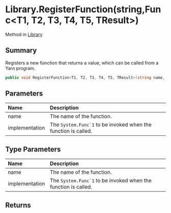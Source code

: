 # Library.RegisterFunction(string,Func<T1, T2, T3, T4, T5, TResult>)

Method in [Library](/api/csharp/yarn.library.md)

## Summary


Registers a new function that returns a value, which can be
called from a Yarn program.


```csharp
public void RegisterFunction<T1, T2, T3, T4, T5, TResult>(string name, Func<T1, T2, T3, T4, T5, TResult> implementation)
```

## Parameters

|Name|Description|
|:---|:---|
|name|The name of the function.|
|implementation|The  <code>System.Func`1</code>  to be invoked when the function is called.|

## Type Parameters

|Name|Description|
|:---|:---|
|name|The name of the function.|
|implementation|The  <code>System.Func`1</code>  to be invoked when the function is called.|

## Returns



